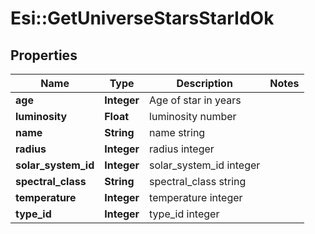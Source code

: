# Esi::GetUniverseStarsStarIdOk

## Properties
Name | Type | Description | Notes
------------ | ------------- | ------------- | -------------
**age** | **Integer** | Age of star in years | 
**luminosity** | **Float** | luminosity number | 
**name** | **String** | name string | 
**radius** | **Integer** | radius integer | 
**solar_system_id** | **Integer** | solar_system_id integer | 
**spectral_class** | **String** | spectral_class string | 
**temperature** | **Integer** | temperature integer | 
**type_id** | **Integer** | type_id integer | 



